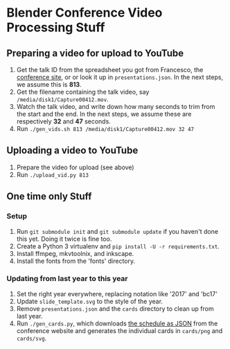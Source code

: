 # Blender Conference Video Processing Stuff


## Preparing a video for upload to YouTube

1. Get the talk ID from the spreadsheet you got from Francesco, the [conference
   site](https://www.blender.org/conference/2017/presentations), or or look it up in
   `presentations.json`. In the next steps, we assume this is **813**.
2. Get the filename containing the talk video, say `/media/disk1/Capture00412.mov`.
3. Watch the talk video, and write down how many seconds to trim from the start and the end.
   In the next steps, we assume these are respectively **32** and **47** seconds.
4. Run `./gen_vids.sh 813 /media/disk1/Capture00412.mov 32 47`


## Uploading a video to YouTube

1. Prepare the video for upload (see above)
2. Run `./upload_vid.py 813`


## One time only Stuff

### Setup

1. Run `git submodule init` and `git submodule update` if you haven't done this yet. Doing it twice
   is fine too.
2. Create a Python 3 virtualenv and `pip install -U -r requirements.txt`.
3. Install ffmpeg, mkvtoolnix, and inkscape.
4. Install the fonts from the 'fonts' directory.


### Updating from last year to this year

1. Set the right year everywhere, replacing notation like '2017' and 'bc17'
2. Update `slide_template.svg` to the style of the year.
3. Remove `presentations.json` and the `cards` directory to clean up from last year.
4. Run `./gen_cards.py`, which downloads [the schedule as
   JSON](https://www.blender.org/conference/2017/presentations?format=json) from the conference
   website and generates the individual cards in `cards/png` and `cards/svg`.

